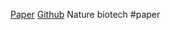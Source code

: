 [Paper](https://www.nature.com/articles/s41587-024-02182-7)
[Github](https://github.com/Durenlab/LINGER)
Nature biotech #paper




